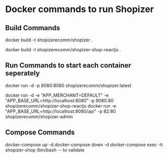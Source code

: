 # Docker commands to run Shopizer

## Build Commands

docker build -t shopizerecomm/shopizer .

docker build -t shopizerecomm/shopizer-shop-reactjs .

## Run Commands to start each container seperately

docker run -d -p 8080:8080 shopizerecomm/shopizer:latest

docker run -d -e "APP_MERCHANT=DEFAULT" -e "APP_BASE_URL=http://localhost:8080" -p 9080:80 shopizerecomm/shopizer-shop-reactjs
docker run -e "APP_BASE_URL=http://localhost:8080/api" -p 82:80 shopizerecomm/shopizer-admin

## Compose Commands

docker-compose up -d
docker-compose down -d
docker-compose exec -it shopizer-shop /bin/bash -- to validate
